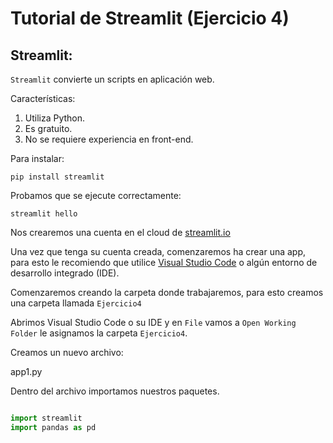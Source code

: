 # Tutorial de Streamlit (Ejercicio 4)

## Streamlit:

`Streamlit` convierte un scripts en aplicación web.

Características:
1. Utiliza Python. 
2. Es gratuito. 
3. No se requiere experiencia en front-end.


Para instalar:

```
pip install streamlit
```

Probamos que se ejecute correctamente:

```
streamlit hello
```

Nos crearemos una cuenta en el cloud de [streamlit.io](https://streamlit.io/cloud)

Una vez que tenga su cuenta creada, comenzaremos ha crear una app, para esto le recomiendo que utilice [Visual Studio Code](https://code.visualstudio.com/)
o algún entorno de desarrollo integrado (IDE).

Comenzaremos creando la carpeta donde trabajaremos, para esto creamos una carpeta llamada `Ejercicio4`

Abrimos Visual Studio Code o su IDE y en `File` vamos a `Open Working Folder` le asignamos la carpeta `Ejercicio4`.

Creamos un nuevo archivo:

  app1.py

Dentro del archivo importamos nuestros paquetes.

```python

import streamlit
import pandas as pd



```
```




